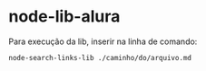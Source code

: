 # node-lib-alura

Para execução da lib, inserir na linha de comando:

`node-search-links-lib ./caminho/do/arquivo.md`

